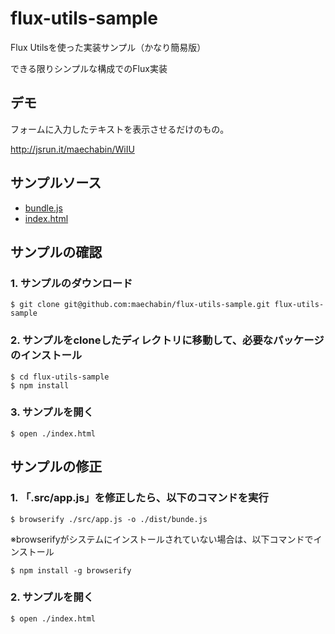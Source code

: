 # flux-utils-sample
Flux Utilsを使った実装サンプル（かなり簡易版）

できる限りシンプルな構成でのFlux実装


## デモ
フォームに入力したテキストを表示させるだけのもの。

http://jsrun.it/maechabin/WiIU

## サンプルソース
- [bundle.js](https://github.com/maechabin/flux-utils-sample/blob/master/dist/bundle.js)
- [index.html](https://github.com/maechabin/flux-utils-sample/blob/master/index.html)

## サンプルの確認

### 1. サンプルのダウンロード
~~~
$ git clone git@github.com:maechabin/flux-utils-sample.git flux-utils-sample
~~~

### 2. サンプルをcloneしたディレクトリに移動して、必要なパッケージのインストール
~~~
$ cd flux-utils-sample
$ npm install
~~~

### 3. サンプルを開く
~~~
$ open ./index.html
~~~

## サンプルの修正

### 1. 「.src/app.js」を修正したら、以下のコマンドを実行
~~~
$ browserify ./src/app.js -o ./dist/bunde.js
~~~

※browserifyがシステムにインストールされていない場合は、以下コマンドでインストール
~~~
$ npm install -g browserify
~~~

### 2. サンプルを開く
~~~
$ open ./index.html
~~~
